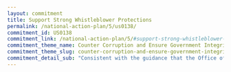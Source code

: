 ```yaml
---
layout: commitment
title: Support Strong Whistleblower Protections
permalink: /national-action-plan/5/us0138/
commitment_id: US0138
commitment_link: /national-action-plan/5/#support-strong-whistleblower-protections
commitment_theme_name: Counter Corruption and Ensure Government Integrity and Accountability to the Public
commitment_theme_slug: counter-corruption-and-ensure-government-integrity-and-accountability-to-the-public
commitment_detail_sub: "Consistent with the guidance that the Office of Management and Budget released in December 2020, Federal agencies will communicate and provide training about whistleblower rights and protections to supervisors and employees. Those protections and trainings will emphasize that agencies and supervisors cannot retaliate against employees who report concerns, cooperate with IGs, or otherwise blow the whistle. The Biden-Harris Administration commits to ongoing implementation of this guidance."
---
```


